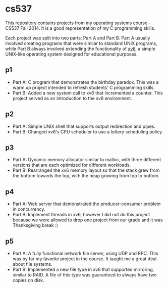 # cs537
This repository contains projects from my operating systems course - CS537 Fall 2014. It is a good representation of my C programming skills. 

Each project was split into two parts: Part A and Part B. Part A usually involved creating programs that were similar to standard UNIX programs, while Part B always involved extending the functionality of [xv6](http://pdos.csail.mit.edu/6.828/2014/xv6.html), a simple UNIX-like operating system designed for educational purposes.

## p1
* Part A: C program that demonstrates the birthday paradox. This was a warm up project intended to refresh students' C programming skills.
* Part B: Added a new system call to xv6 that incremented a counter. This project served as an introduction to the xv6 environment.

## p2
* Part A: Simple UNIX shell that supports output redirection and pipes.
* Part B: Changed xv6's CPU scheduler to use a lottery scheduling policy.

## p3
* Part A: Dynamic memory allocator similar to malloc, with three different versions that are each optimized for different workloads.
* Part B: Rearranged the xv6 memory layout so that the stack grew from the bottom towards the top, with the heap growing from top to bottom.

## p4
* Part A: Web server that demonstrated the producer-consumer problem in concurrency.
* Part B: Implement threads in xv6, however I did not do this project because we were allowed to drop one project from our grade and it was Thanksgiving break :)

## p5
* Part A: A fully functional network file server, using UDP and RPC. This was by far my favorite project in the course. It taught me a great deal about file systems.
* Part B: Implemented a new file type in xv6 that supported mirroring, similar to RAID. A file of this type was gauranteed to always have two copies on disk.

